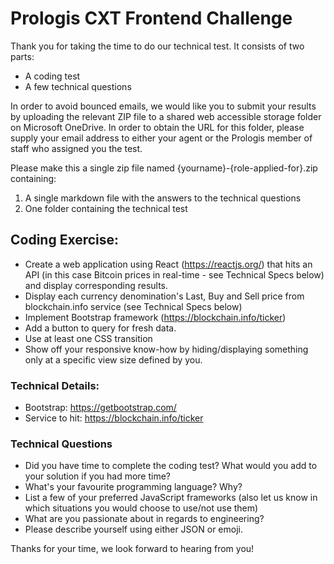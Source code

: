 # Prologis CXT Frontend Challenge

Thank you for taking the time to do our technical test. It consists of two parts:

* A coding test
* A few technical questions

In order to avoid bounced emails, we would like you to submit your results by uploading the relevant ZIP file to a shared web accessible storage folder on Microsoft OneDrive. In order to obtain the URL for this folder, please supply your email address to either your agent or the Prologis member of staff who assigned you the test.

Please make this a single zip file named {yourname}-{role-applied-for}.zip containing:

1. A single markdown file with the answers to the technical questions
2. One folder containing the technical test

## Coding Exercise:
* Create a web application using React (https://reactjs.org/) that hits an API (in this case Bitcoin prices in real-time - see Technical Specs below) and display corresponding results.
* Display each currency denomination's Last, Buy and Sell price from blockchain.info service (see Technical Specs below)
* Implement Bootstrap framework (https://blockchain.info/ticker)
* Add a button to query for fresh data.
* Use at least one CSS transition
* Show off your responsive know-how by hiding/displaying something only at a specific view size defined by you.
 
### Technical Details: 
* Bootstrap: https://getbootstrap.com/
* Service to hit: https://blockchain.info/ticker

### Technical Questions
 
* Did you have time to complete the coding test? What would you add to your solution if you had more time?
* What's your favourite programming language? Why?
* List a few of your preferred JavaScript frameworks (also let us know in which situations you would choose to use/not use them)
* What are you passionate about in regards to engineering?
* Please describe yourself using either JSON or emoji.
 

Thanks for your time, we look forward to hearing from you!
